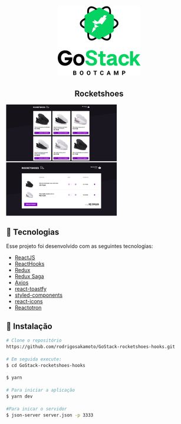 <h1 align="center">
  <img src=".github/logo.png" alt="GoStack">
</h1>

<h2 align="center">Rocketshoes</h2>


<img src=".github/tela1.png" width="300" />
<img src=".github/tela2.png" width="300" />

## 🔧 Tecnologias
<p>Esse projeto foi desenvolvido com as seguintes tecnologias:</p>

- [ReactJS](https://reactjs.org/)
- [ReactHooks](https://pt-br.reactjs.org/docs/hooks-intro.html)
- [Redux](https://reactjs.org/)
- [Redux Saga](https://redux-saga.js.org/)
- [Axios](https://github.com/axios/axios)
- [react-toastfy](https://fkhadra.github.io/react-toastify/)
- [styled-components](https://styled-components.com/)
- [react-icons](https://react-icons.netlify.com/#/)
- [Reactotron](https://infinite.red/reactotron)


## 💾 Instalação

```bash
# Clone o repositório
https://github.com/rodrigosakamoto/GoStack-rocketshoes-hooks.git

# Em seguida execute:
$ cd GoStack-rocketshoes-hooks

$ yarn

# Para iniciar a aplicação
$ yarn dev

#Para inicar o servidor
$ json-server server.json -p 3333
```
